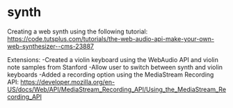 # synth

Creating a web synth using the following tutorial:
https://code.tutsplus.com/tutorials/the-web-audio-api-make-your-own-web-synthesizer--cms-23887

Extensions:
-Created a violin keyboard using the WebAudio API and violin note samples from Stanford
-Allow user to switch between synth and violin keyboards
-Added a recording option using the MediaStream Recording API:
https://developer.mozilla.org/en-US/docs/Web/API/MediaStream_Recording_API/Using_the_MediaStream_Recording_API
